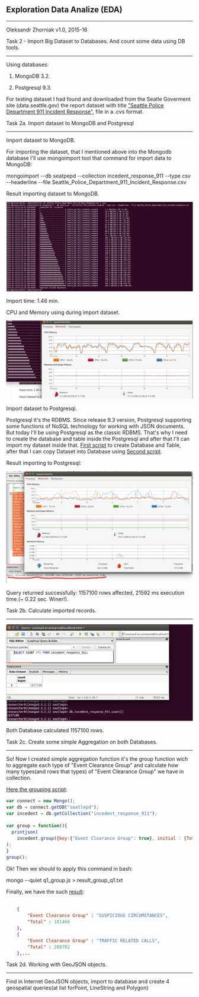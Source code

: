 Exploration Data Analize (EDA)
--------------------------------------------------------------------------------
- - - - - - - - - - - - - - - - - - - - - - - - - - - - - - -  - - - - - - - - -
Oleksandr Zhorniak
v1.0, 2015-16

Task 2 - Import Big Dataset to Databases. And count some data using DB tools.
- - - - - - - - - - - - - - - - - - - - - - - - - - - - - - -  - - - - - - - - -
Using databases:

1. MongoDB 3.2.

2. Postgresql 9.3.

For testing dataset I had found and downloaded from the Seatle Goverment site (data.seattle.gov)
 the report dataset with title ["Seattle Police Department 911 Incident Response"](https://data.seattle.gov/Public-Safety/Seattle-Police-Department-911-Incident-Response/3k2p-39jp), file in a .cvs format.

Task 2a. Import dataset to MongoDB and Postgresql
- - - - - - - - - - - - - - - - - - - - - - - - - - - - - - -  - - - - - - - - -

  Import dataset to MongoDB.

  For importing the dataset, that I mentioned above into the Mongodb database I'll use
  mongoimport tool that command for import data to MongoDB:

  mongoimport --db seatpepd --collection incedent_response_911 --type csv --headerline --file Seattle_Police_Department_911_Incident_Response.csv

  Result importing dataset to MongoDB.

![Importing dataset to MongoDB.](images/import-to-mongo.png)

  Import time: 1.46 min.

CPU and Memory using during import dataset.

![CPU and Memory using during import dataset.](images/import-to-mongo-cpu-use.png)



 Import dataset to Postgresql.

Postgresql it's the RDBMS. Since release 9.3 version, Postgresql supporting some functions of NoSQL technology for working with JSON documents. But today I'll be using Postgresql as the classic RDBMS. That's why I need to create the database and table inside the Postgresql and after that I'll can import my dataset inside that.  [First script](scripts/create_table_incedent_esponce_911.sql)  to create Database and Table, after that I can copy Dataset into Database using  [Second script](scripts/copy_incedent_esponce_911.sql).

  Result importing to Postgresql:

![Importing dataset to MongoDB.](images/import-to-postgresql.png)

  Query returned successfully: 1157100 rows affected, 21592 ms execution time.(~ 0.22 sec. Winer!).

Task 2b. Calculate imported records.
  - - - - - - - - - - - - - - - - - - - - - - - - - - - - - - -  - - - - - - - -
![Calculate imported rows](images/count_rows_mongo_postgre.png)

Both Database calculated 1157100 rows.

Task 2c. Create some simple Aggregation on both Databases.
- - - - - - - - - - - - - - - - - - - - - - - - - - - - - - -  - - - - - - - -
So! Now I created simple aggregation function it's the group function wich to aggregate each type of "Event Clearance Group" and calculate how many types(and rows that types) of "Event Clearance Group" we have in collection.

[Here the grouping script](scripts/q1_group.js):

```javascript
var connect = new Mongo();
var db = connect.getDB("seatlepd");
var incedent = db.getCollection("incedent_response_911");

var group = function(){
  printjson(
    incedent.group({key:{"Event Clearance Group": true}, initial : {Total:0},reduce : function(items, prev){prev.Total +=1}})
);
}
group();
```

Ok! Then we should to apply this command in bash:

mongo --quiet q1_group.js > result_group_q1.txt

Finally, we have the such [result](scripts/result_group_q1.txt):
```JSON

	{
		"Event Clearance Group" : "SUSPICIOUS CIRCUMSTANCES",
		"Total" : 181466
	},
	{
		"Event Clearance Group" : "TRAFFIC RELATED CALLS",
		"Total" : 208702
	},...
```  

Task 2d. Working with GeoJSON objects.
- - - - - - - - - - - - - - - - - - - - - - - - - - - - - - -  - - - - - - - -

Find in Internet GeoJSON objects, import to database and create 4 geospatial queries(at list forPoint, LineString and Polygon)
